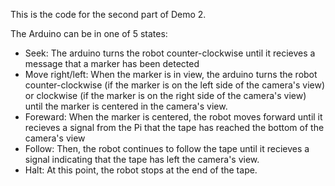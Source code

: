 This is the code for the second part of Demo 2.

The Arduino can be in one of 5 states:
* Seek: The arduino turns the robot counter-clockwise until it recieves a message that a marker has been detected
* Move right/left: When the marker is in view, the arduino turns the robot counter-clockwise (if the marker is on the left side of the camera's view) or clockwise (if the marker is on the right side of the camera's view) until the marker is centered in the camera's view.
* Foreward: When the marker is centered, the robot moves forward until it recieves a signal from the Pi that the tape has reached the bottom of the camera's view
* Follow: Then, the robot continues to follow the tape until it recieves a signal indicating that the tape has left the camera's view.
* Halt: At this point, the robot stops at the end of the tape.
